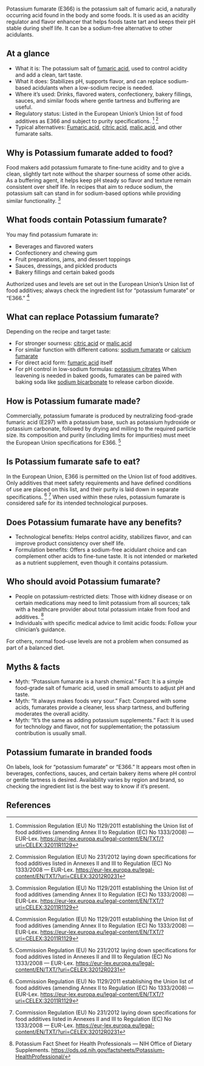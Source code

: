 Potassium fumarate (E366) is the potassium salt of fumaric acid, a naturally occurring acid found in the body and some foods. It is used as an acidity regulator and flavor enhancer that helps foods taste tart and keeps their pH stable during shelf life. It can be a sodium-free alternative to other acidulants.

<!--more-->

## At a glance
- What it is: The potassium salt of [fumaric acid](/e297-fumaric-acid), used to control acidity and add a clean, tart taste.
- What it does: Stabilizes pH, supports flavor, and can replace sodium-based acidulants when a low-sodium recipe is needed.
- Where it’s used: Drinks, flavored waters, confectionery, bakery fillings, sauces, and similar foods where gentle tartness and buffering are useful.
- Regulatory status: Listed in the European Union’s Union list of food additives as E366 and subject to purity specifications. [^1] [^2]
- Typical alternatives: [Fumaric acid](/e297-fumaric-acid), [citric acid](/e330-citric-acid), [malic acid](/e296-malic-acid), and other fumarate salts.

## Why is Potassium fumarate added to food?
Food makers add potassium fumarate to fine-tune acidity and to give a clean, slightly tart note without the sharper sourness of some other acids. As a buffering agent, it helps keep pH steady so flavor and texture remain consistent over shelf life. In recipes that aim to reduce sodium, the potassium salt can stand in for sodium-based options while providing similar functionality. [^1]

## What foods contain Potassium fumarate?
You may find potassium fumarate in:
- Beverages and flavored waters
- Confectionery and chewing gum
- Fruit preparations, jams, and dessert toppings
- Sauces, dressings, and pickled products
- Bakery fillings and certain baked goods

Authorized uses and levels are set out in the European Union’s Union list of food additives; always check the ingredient list for “potassium fumarate” or “E366.” [^1]

## What can replace Potassium fumarate?
Depending on the recipe and target taste:
- For stronger sourness: [citric acid](/e330-citric-acid) or [malic acid](/e296-malic-acid)
- For similar function with different cations: [sodium fumarate](/e365-sodium-fumarate) or [calcium fumarate](/e367-calcium-fumarate)
- For direct acid form: [fumaric acid](/e297-fumaric-acid) itself
- For pH control in low-sodium formulas: [potassium citrates](/e332-potassium-citrates)
When leavening is needed in baked goods, fumarates can be paired with baking soda like [sodium bicarbonate](/e500ii-sodium-bicarbonate) to release carbon dioxide.

## How is Potassium fumarate made?
Commercially, potassium fumarate is produced by neutralizing food-grade fumaric acid (E297) with a potassium base, such as potassium hydroxide or potassium carbonate, followed by drying and milling to the required particle size. Its composition and purity (including limits for impurities) must meet the European Union specifications for E366. [^2]

## Is Potassium fumarate safe to eat?
In the European Union, E366 is permitted on the Union list of food additives. Only additives that meet safety requirements and have defined conditions of use are placed on this list, and their purity is laid down in separate specifications. [^1] [^2] When used within these rules, potassium fumarate is considered safe for its intended technological purposes.

## Does Potassium fumarate have any benefits?
- Technological benefits: Helps control acidity, stabilizes flavor, and can improve product consistency over shelf life.
- Formulation benefits: Offers a sodium-free acidulant choice and can complement other acids to fine-tune taste.
It is not intended or marketed as a nutrient supplement, even though it contains potassium.

## Who should avoid Potassium fumarate?
- People on potassium-restricted diets: Those with kidney disease or on certain medications may need to limit potassium from all sources; talk with a healthcare provider about total potassium intake from food and additives. [^3]
- Individuals with specific medical advice to limit acidic foods: Follow your clinician’s guidance.

For others, normal food-use levels are not a problem when consumed as part of a balanced diet.

## Myths & facts
- Myth: “Potassium fumarate is a harsh chemical.” Fact: It is a simple food-grade salt of fumaric acid, used in small amounts to adjust pH and taste.
- Myth: “It always makes foods very sour.” Fact: Compared with some acids, fumarates provide a cleaner, less sharp tartness, and buffering moderates the overall acidity.
- Myth: “It’s the same as adding potassium supplements.” Fact: It is used for technology and flavor, not for supplementation; the potassium contribution is usually small.

## Potassium fumarate in branded foods
On labels, look for “potassium fumarate” or “E366.” It appears most often in beverages, confections, sauces, and certain bakery items where pH control or gentle tartness is desired. Availability varies by region and brand, so checking the ingredient list is the best way to know if it’s present.

## References
[^1]: Commission Regulation (EU) No 1129/2011 establishing the Union list of food additives (amending Annex II to Regulation (EC) No 1333/2008) — EUR-Lex. https://eur-lex.europa.eu/legal-content/EN/TXT/?uri=CELEX:32011R1129
[^2]: Commission Regulation (EU) No 231/2012 laying down specifications for food additives listed in Annexes II and III to Regulation (EC) No 1333/2008 — EUR-Lex. https://eur-lex.europa.eu/legal-content/EN/TXT/?uri=CELEX:32012R0231
[^3]: Potassium Fact Sheet for Health Professionals — NIH Office of Dietary Supplements. https://ods.od.nih.gov/factsheets/Potassium-HealthProfessional/
